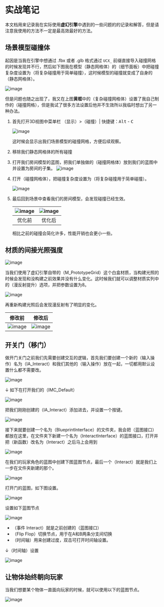 # 实战笔记

本文档用来记录我在实际使用**虚幻引擎**中遇到的一些问题的的记录和解答，但是请注意我使用的方法不一定是最高效最好的方法。

## 场景模型碰撞体
起因是当我在引擎中想通过 .fbx 或者 .glb 格式通过 `UCX_` 前缀直接导入碰撞网格的时候发现并不行，然后如下图我在模型（静态网格体）的（细节面板）中把碰撞复杂度设置为（将复杂碰撞用于简单碰撞），这时候模型的碰撞就变成了自身的（静态网格体）。

![image](./images/Collider-1.png)

但是问题也随之出现了，我又在上图**黄框**中的（复杂碰撞网格体）设置了我自己制作的（碰撞网格），但是我试了很多方法设置后他并不生效所以我临时想出了另一种办法。

1. 首先打开3D视图中菜单栏 （显示）>（碰撞）| 快捷键：<kbd>Alt</kbd> - <kbd>C</kbd>
   
   ![image](./images/Collider-2.png)

    这时候会显示出我们场景模型的碰撞网格，方便后续观察。

2. 移除我们静态网格体的所有碰撞

3. 打开我们房间模型的蓝图，把我们单独做的（碰撞网格体）放到我们的蓝图中并设置为房间的子集。
    ![image](./images/Collider-3.png)

4. 打开（碰撞网格体），把碰撞复杂度设置为（将复杂碰撞用于简单碰撞）。
    
    ![image](./images/Collider-4.png)

5. 最后回到场景中查看我们的房间模型，会发现碰撞已经生效。


   ![image](./images/Collider-2.png) | ![image](./images/Collider-5.png) 
   :-: | :-:
   优化前 | 优化后

   相比之前的碰撞会简化许多，性能开销也会更小一些。

## 材质的间接光照强度

![image](./images/PracticalLearning-1.png)

当我们使用了虚幻引擎自带的（M_PrototypeGrid）这个白盒材质，当构建光照的时候会发现和没构建之前效果并没有什么变化。这时候我们就可以调整材质实列中的（漫反射提升）选项，并把参数设置为8。

![image](./images/PracticalLearning-2.png)

再重新构建光照后会发现漫反射有了明显的变化。

修改前 |  修改后
:-: | :-:
![image](./images/PracticalLearning-1.png) | ![image](./images/PracticalLearning-3.png)

## 开关门（移门）

做开门关门之前我们先需要创建交互的逻辑，首先我们要创建一个新的（输入操作）名为（IA_Interact）和我们其他的（输入操作）放在一起，一切都用默认设置什么都不需要改。

![image](./images/interact-1.png)

↓ 如下在打开我们的（IMC_Default）

![image](./images/interact-2.png)

把我们刚刚创建的（IA_Interact）添加进去，并设置一个按键。

![image](./images/interact-3.png)

接下来就要创建一个名为（BlueprintInterface）的文件夹，我会把（蓝图接口）都放在这里，在文件夹下新建一个名为（InteractInterface）的蓝图接口，打开并把（新函数）改名为（Interact）之后马上会用到

![image](./images/interact-5.png)

在我们的玩家角色的蓝图中创建下图蓝图节点，最后一个（Interact）就是我们上一步在文件夹新建的那个。

![image](./images/interact-4.png)

打开门的蓝图，如下图设置。

![image](./images/interact-6.png)

设置如下蓝图节点

![image](./images/interact-7.png)

- （事件 Interact）就是之前创建的（蓝图接口）
- （Flip Flop）切换节点，用于在A和B两条分支间切换
- （时间轴）用来创建过度，双击可打开时间轴设置。

↓（时间轴）设置

![image](./images/door-1.png)

## 让物体始终朝向玩家

当我们想要某个物体一直面向玩家的时候，就可以使用以下的蓝图节点。

![image](./images/Interact-8.png)
